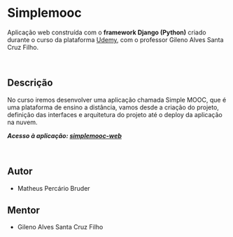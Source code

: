 # Simplemooc 

 Aplicação web construída com o **framework Django (Python)** criado durante o curso da plataforma [Udemy](https://www.udemy.com/course/python-3-na-web-com-django-basico-intermediario/), com o professor Gileno Alves Santa Cruz Filho.

&nbsp;

## Descrição
 No curso iremos desenvolver uma aplicação chamada Simple MOOC, que é uma plataforma de ensino a distância, vamos desde a criação do projeto, definição das interfaces e arquitetura do projeto até o deploy da aplicação na nuvem.
 
 **_Acesso à aplicação: [simplemooc-web](https://simplemooc-web.herokuapp.com/)_**

&nbsp;

## Autor
* Matheus Percário Bruder

## Mentor
* Gileno Alves Santa Cruz Filho